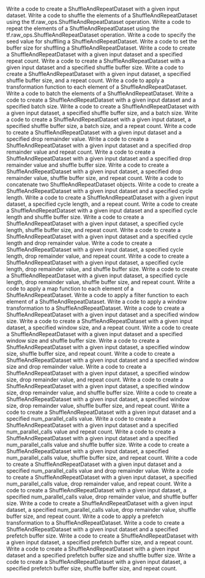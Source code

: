 Write a code to create a ShuffleAndRepeatDataset with a given input dataset.
Write a code to shuffle the elements of a ShuffleAndRepeatDataset using the tf.raw_ops.ShuffleAndRepeatDataset operation.
Write a code to repeat the elements of a ShuffleAndRepeatDataset using the tf.raw_ops.ShuffleAndRepeatDataset operation.
Write a code to specify the seed value for shuffling a ShuffleAndRepeatDataset.
Write a code to set the buffer size for shuffling a ShuffleAndRepeatDataset.
Write a code to create a ShuffleAndRepeatDataset with a given input dataset and a specified repeat count.
Write a code to create a ShuffleAndRepeatDataset with a given input dataset and a specified shuffle buffer size.
Write a code to create a ShuffleAndRepeatDataset with a given input dataset, a specified shuffle buffer size, and a repeat count.
Write a code to apply a transformation function to each element of a ShuffleAndRepeatDataset.
Write a code to batch the elements of a ShuffleAndRepeatDataset.
Write a code to create a ShuffleAndRepeatDataset with a given input dataset and a specified batch size.
Write a code to create a ShuffleAndRepeatDataset with a given input dataset, a specified shuffle buffer size, and a batch size.
Write a code to create a ShuffleAndRepeatDataset with a given input dataset, a specified shuffle buffer size, a batch size, and a repeat count.
Write a code to create a ShuffleAndRepeatDataset with a given input dataset and a specified drop remainder value.
Write a code to create a ShuffleAndRepeatDataset with a given input dataset and a specified drop remainder value and repeat count.
Write a code to create a ShuffleAndRepeatDataset with a given input dataset and a specified drop remainder value and shuffle buffer size.
Write a code to create a ShuffleAndRepeatDataset with a given input dataset, a specified drop remainder value, shuffle buffer size, and repeat count.
Write a code to concatenate two ShuffleAndRepeatDataset objects.
Write a code to create a ShuffleAndRepeatDataset with a given input dataset and a specified cycle length.
Write a code to create a ShuffleAndRepeatDataset with a given input dataset, a specified cycle length, and a repeat count.
Write a code to create a ShuffleAndRepeatDataset with a given input dataset and a specified cycle length and shuffle buffer size.
Write a code to create a ShuffleAndRepeatDataset with a given input dataset, a specified cycle length, shuffle buffer size, and repeat count.
Write a code to create a ShuffleAndRepeatDataset with a given input dataset and a specified cycle length and drop remainder value.
Write a code to create a ShuffleAndRepeatDataset with a given input dataset, a specified cycle length, drop remainder value, and repeat count.
Write a code to create a ShuffleAndRepeatDataset with a given input dataset, a specified cycle length, drop remainder value, and shuffle buffer size.
Write a code to create a ShuffleAndRepeatDataset with a given input dataset, a specified cycle length, drop remainder value, shuffle buffer size, and repeat count.
Write a code to apply a map function to each element of a ShuffleAndRepeatDataset.
Write a code to apply a filter function to each element of a ShuffleAndRepeatDataset.
Write a code to apply a window transformation to a ShuffleAndRepeatDataset.
Write a code to create a ShuffleAndRepeatDataset with a given input dataset and a specified window size.
Write a code to create a ShuffleAndRepeatDataset with a given input dataset, a specified window size, and a repeat count.
Write a code to create a ShuffleAndRepeatDataset with a given input dataset and a specified window size and shuffle buffer size.
Write a code to create a ShuffleAndRepeatDataset with a given input dataset, a specified window size, shuffle buffer size, and repeat count.
Write a code to create a ShuffleAndRepeatDataset with a given input dataset and a specified window size and drop remainder value.
Write a code to create a ShuffleAndRepeatDataset with a given input dataset, a specified window size, drop remainder value, and repeat count.
Write a code to create a ShuffleAndRepeatDataset with a given input dataset, a specified window size, drop remainder value, and shuffle buffer size.
Write a code to create a ShuffleAndRepeatDataset with a given input dataset, a specified window size, drop remainder value, shuffle buffer size, and repeat count.
Write a code to create a ShuffleAndRepeatDataset with a given input dataset and a specified num_parallel_calls value.
Write a code to create a ShuffleAndRepeatDataset with a given input dataset and a specified num_parallel_calls value and repeat count.
Write a code to create a ShuffleAndRepeatDataset with a given input dataset and a specified num_parallel_calls value and shuffle buffer size.
Write a code to create a ShuffleAndRepeatDataset with a given input dataset, a specified num_parallel_calls value, shuffle buffer size, and repeat count.
Write a code to create a ShuffleAndRepeatDataset with a given input dataset and a specified num_parallel_calls value and drop remainder value.
Write a code to create a ShuffleAndRepeatDataset with a given input dataset, a specified num_parallel_calls value, drop remainder value, and repeat count.
Write a code to create a ShuffleAndRepeatDataset with a given input dataset, a specified num_parallel_calls value, drop remainder value, and shuffle buffer size.
Write a code to create a ShuffleAndRepeatDataset with a given input dataset, a specified num_parallel_calls value, drop remainder value, shuffle buffer size, and repeat count.
Write a code to apply a prefetch transformation to a ShuffleAndRepeatDataset.
Write a code to create a ShuffleAndRepeatDataset with a given input dataset and a specified prefetch buffer size.
Write a code to create a ShuffleAndRepeatDataset with a given input dataset, a specified prefetch buffer size, and a repeat count.
Write a code to create a ShuffleAndRepeatDataset with a given input dataset and a specified prefetch buffer size and shuffle buffer size.
Write a code to create a ShuffleAndRepeatDataset with a given input dataset, a specified prefetch buffer size, shuffle buffer size, and repeat count.